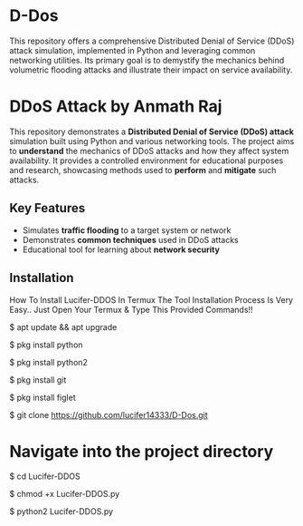 # D-Dos
This repository offers a comprehensive Distributed Denial of Service (DDoS) attack simulation, implemented in Python and leveraging common networking utilities. Its primary goal is to demystify the mechanics behind volumetric flooding attacks and illustrate their impact on service availability.
# DDoS Attack by Anmath Raj

This repository demonstrates a **Distributed Denial of Service (DDoS) attack** simulation built using Python and various networking tools. The project aims to **understand** the mechanics of DDoS attacks and how they affect system availability. It provides a controlled environment for educational purposes and research, showcasing methods used to **perform** and **mitigate** such attacks.

## Key Features
- Simulates **traffic flooding** to a target system or network  
- Demonstrates **common techniques** used in DDoS attacks  
- Educational tool for learning about **network security**  

## Installation
How To Install Lucifer-DDOS In Termux
The Tool Installation Process Is Very Easy.. Just Open Your Termux & Type This Provided Commands!!

$ apt update && apt upgrade

$ pkg install python

$ pkg install python2

$ pkg install git

$ pkg install figlet

$ git clone https://github.com/lucifer14333/D-Dos.git

# Navigate into the project directory

$ cd Lucifer-DDOS

$ chmod +x Lucifer-DDOS.py

$ python2 Lucifer-DDOS.py




